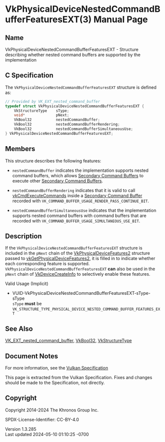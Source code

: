 # VkPhysicalDeviceNestedCommandBufferFeaturesEXT(3) Manual Page

## Name

VkPhysicalDeviceNestedCommandBufferFeaturesEXT - Structure describing
whether nested command buffers are supported by the implementation



## <a href="#_c_specification" class="anchor"></a>C Specification

The `VkPhysicalDeviceNestedCommandBufferFeaturesEXT` structure is
defined as:

``` c
// Provided by VK_EXT_nested_command_buffer
typedef struct VkPhysicalDeviceNestedCommandBufferFeaturesEXT {
    VkStructureType    sType;
    void*              pNext;
    VkBool32           nestedCommandBuffer;
    VkBool32           nestedCommandBufferRendering;
    VkBool32           nestedCommandBufferSimultaneousUse;
} VkPhysicalDeviceNestedCommandBufferFeaturesEXT;
```

## <a href="#_members" class="anchor"></a>Members

This structure describes the following features:

- <span id="features-nestedCommandBuffer"></span> `nestedCommandBuffer`
  indicates the implementation supports nested command buffers, which
  allows <a
  href="https://registry.khronos.org/vulkan/specs/1.3-extensions/html/vkspec.html#glossary"
  target="_blank" rel="noopener">Secondary Command Buffers</a> to
  execute other <a
  href="https://registry.khronos.org/vulkan/specs/1.3-extensions/html/vkspec.html#glossary"
  target="_blank" rel="noopener">Secondary Command Buffers</a>.

- <span id="features-nestedCommandBufferRendering"></span>
  `nestedCommandBufferRendering` indicates that it is valid to call
  [vkCmdExecuteCommands](https://registry.khronos.org/vulkan/specs/1.3-extensions/man/html/vkCmdExecuteCommands.html) inside a <a
  href="https://registry.khronos.org/vulkan/specs/1.3-extensions/html/vkspec.html#glossary"
  target="_blank" rel="noopener">Secondary Command Buffer</a> recorded
  with `VK_COMMAND_BUFFER_USAGE_RENDER_PASS_CONTINUE_BIT`.

- <span id="features-nestedCommandBufferSimultaneousUse"></span>
  `nestedCommandBufferSimultaneousUse` indicates that the implementation
  supports nested command buffers with command buffers that are recorded
  with `VK_COMMAND_BUFFER_USAGE_SIMULTANEOUS_USE_BIT`.

## <a href="#_description" class="anchor"></a>Description

If the `VkPhysicalDeviceNestedCommandBufferFeaturesEXT` structure is
included in the `pNext` chain of the
[VkPhysicalDeviceFeatures2](https://registry.khronos.org/vulkan/specs/1.3-extensions/man/html/VkPhysicalDeviceFeatures2.html) structure
passed to
[vkGetPhysicalDeviceFeatures2](https://registry.khronos.org/vulkan/specs/1.3-extensions/man/html/vkGetPhysicalDeviceFeatures2.html), it is
filled in to indicate whether each corresponding feature is supported.
`VkPhysicalDeviceNestedCommandBufferFeaturesEXT` **can** also be used in
the `pNext` chain of [VkDeviceCreateInfo](https://registry.khronos.org/vulkan/specs/1.3-extensions/man/html/VkDeviceCreateInfo.html) to
selectively enable these features.

Valid Usage (Implicit)

- <a
  href="#VUID-VkPhysicalDeviceNestedCommandBufferFeaturesEXT-sType-sType"
  id="VUID-VkPhysicalDeviceNestedCommandBufferFeaturesEXT-sType-sType"></a>
  VUID-VkPhysicalDeviceNestedCommandBufferFeaturesEXT-sType-sType  
  `sType` **must** be
  `VK_STRUCTURE_TYPE_PHYSICAL_DEVICE_NESTED_COMMAND_BUFFER_FEATURES_EXT`

## <a href="#_see_also" class="anchor"></a>See Also

[VK_EXT_nested_command_buffer](https://registry.khronos.org/vulkan/specs/1.3-extensions/man/html/VK_EXT_nested_command_buffer.html),
[VkBool32](https://registry.khronos.org/vulkan/specs/1.3-extensions/man/html/VkBool32.html), [VkStructureType](https://registry.khronos.org/vulkan/specs/1.3-extensions/man/html/VkStructureType.html)

## <a href="#_document_notes" class="anchor"></a>Document Notes

For more information, see the <a
href="https://registry.khronos.org/vulkan/specs/1.3-extensions/html/vkspec.html#VkPhysicalDeviceNestedCommandBufferFeaturesEXT"
target="_blank" rel="noopener">Vulkan Specification</a>

This page is extracted from the Vulkan Specification. Fixes and changes
should be made to the Specification, not directly.

## <a href="#_copyright" class="anchor"></a>Copyright

Copyright 2014-2024 The Khronos Group Inc.

SPDX-License-Identifier: CC-BY-4.0

Version 1.3.285  
Last updated 2024-05-10 01:10:25 -0700
